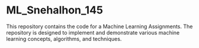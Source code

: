# ML_Snehalhon_145
This repository contains the code for a Machine Learning Assignments. The repository is designed to implement and demonstrate various machine learning concepts, algorithms, and techniques.
